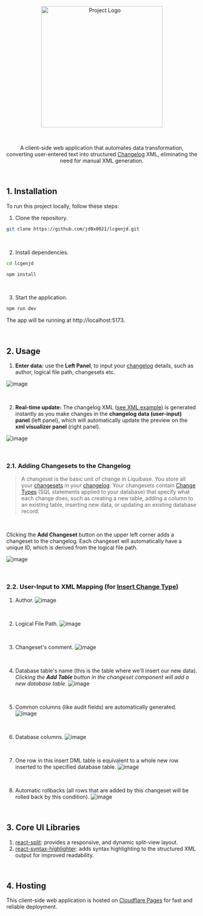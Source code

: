 <!-- header -->
<div align="center">
  <img src="https://github.com/user-attachments/assets/876cf6c4-1ba0-458e-bfc1-3489b3bc1de1" width="320" alt="Project Logo" />
  
  &nbsp;

  A client-side web application that automates data transformation, converting user-entered text into structured <a href="https://docs.liquibase.com/concepts/changelogs/home.html">Changelog</a> XML, eliminating the need for manual XML generation.
</div>

</br>

## 1. Installation
To run this project locally, follow these steps:

1. Clone the repository.
```bash
git clone https://github.com/jd0x0021/lcgenjd.git
```

&nbsp;

2. Install dependencies.
```bash
cd lcgenjd
```
```bash
npm install
```

&nbsp;

3. Start the application.
```bash
npm run dev
```

The app will be running at http://localhost:5173.

</br>

## 2. Usage
1. **Enter data:** use the **Left Panel**, to input your <a href="https://docs.liquibase.com/concepts/changelogs/home.html">changelog</a> details, such as author, logical file path, changesets etc.

![image](https://github.com/user-attachments/assets/46b614a4-8dbd-42b4-9e85-f2bec15ce8c9)

&nbsp;

2. **Real-time update:** The changelog XML (<a href="https://docs.liquibase.com/concepts/changelogs/home.html">see XML example</a>) is generated instantly as you make changes in the **changelog data (user-input) panel** (left panel), which will automatically update the preview on the **xml visualizer panel** (right panel).

![image](https://github.com/user-attachments/assets/72199135-3a3a-446a-b760-8a2c5f998339)

</br>

### 2.1. Adding Changesets to the Changelog

> A changeset is the basic unit of change in Liquibase. You store all your <a href="https://docs.liquibase.com/concepts/changelogs/changeset.html">changesets</a> in your <a href="https://docs.liquibase.com/concepts/changelogs/home.html">changelog</a>. Your changesets contain <a href="https://docs.liquibase.com/change-types/home.html">Change Types</a> (SQL statements applied to your database) that specify what each change does, such as creating a new table, adding a column to an existing table, inserting new data, or updating an existing database record.

&nbsp;

Clicking the **Add Changeset** button on the upper left corner adds a changeset to the changelog. Each changeset will automatically have a unique ID, which is derived from the logical file path.

![image](https://github.com/user-attachments/assets/575b606d-5f8e-4215-ae7d-7018a756f57a)

</br>

### 2.2. User-Input to XML Mapping (for <a href="https://docs.liquibase.com/change-types/insert.html">Insert Change Type</a>)

1. Author.
![image](https://github.com/user-attachments/assets/9d97d70e-0fd7-46f9-8099-159bd509d4c8)

&nbsp;

2. Logical File Path.
![image](https://github.com/user-attachments/assets/784394dd-7507-489c-9cdd-36efa965e4bc)

&nbsp;

3. Changeset's comment.
![image](https://github.com/user-attachments/assets/8b990a7b-0dd5-43bc-ba78-d47da7adf365)

&nbsp;

4. Database table's name (this is the table where we'll insert our new data). _Clicking the **Add Table** button in the changeset component will add a new database table._
![image](https://github.com/user-attachments/assets/92f7867e-1705-4587-bc45-b6e4d55b29c0)

&nbsp;

5. Common columns (like audit fields) are automatically generated.
![image](https://github.com/user-attachments/assets/61c15241-bcfb-4605-8890-215a9655baa6)

&nbsp;

6. Database columns.
![image](https://github.com/user-attachments/assets/0d378646-4b91-4cdb-893c-513e36ad5da7)

&nbsp;

7. One row in this insert DML table is equivalent to a whole new row inserted to the specified database table.
![image](https://github.com/user-attachments/assets/f95ac92a-6e02-4164-ba23-c925e30f185e)

&nbsp;

8. Automatic rollbacks (all rows that are added by this changeset will be rolled back by this condition).
![image](https://github.com/user-attachments/assets/95558d51-f3e0-4256-bd2a-39fc61b7f140)

</br>

## 3. Core UI Libraries
1. <a href="https://www.npmjs.com/package/react-split">react-split</a>: provides a responsive, and dynamic split-view layout.
2. <a href="https://www.npmjs.com/package/react-syntax-highlighter">react-syntax-highlighter</a>: adds syntax highlighting to the structured XML output for improved readability.

</br>

## 4. Hosting
This client-side web application is hosted on <a href="https://pages.cloudflare.com/">Cloudflare Pages</a> for fast and reliable deployment.
